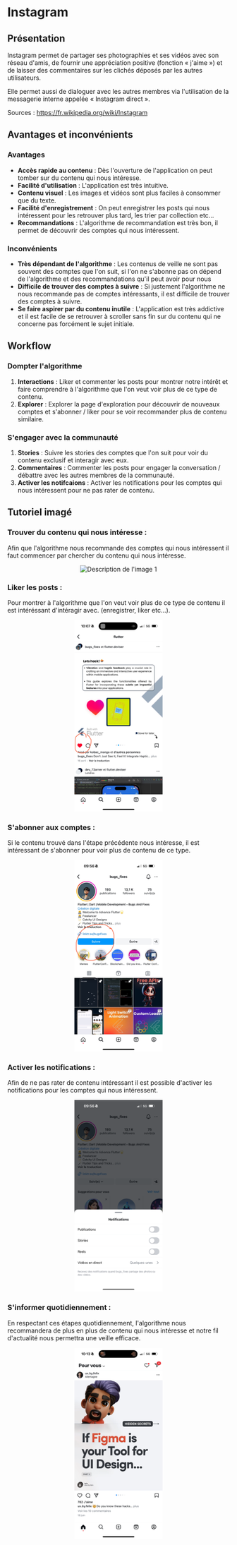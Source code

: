 # Instagram 
## Présentation

Instagram permet de partager ses photographies et ses vidéos avec son réseau d'amis, de fournir une appréciation positive (fonction « j'aime ») et de laisser des commentaires sur les clichés déposés par les autres utilisateurs.

Elle permet aussi de dialoguer avec les autres membres via l'utilisation de la messagerie interne appelée « Instagram direct ».

Sources : https://fr.wikipedia.org/wiki/Instagram

## Avantages et inconvénients

### Avantages

- **Accès rapide au contenu** : Dès l'ouverture de l'application on peut tomber sur du contenu qui nous intéresse.
- **Facilité d'utilisation** : L'application est très intuitive.
- **Contenu visuel** : Les images et vidéos sont plus faciles à consommer que du texte.
- **Facilité d'enregistrement** : On peut enregistrer les posts qui nous intéressent pour les retrouver plus tard, les trier par collection etc...
- **Recommandations** : L'algorithme de recommandation est très bon, il permet de découvrir des comptes qui nous intéressent.

### Inconvénients

- **Très dépendant de l'algorithme** : Les contenus de veille ne sont pas souvent des comptes que l'on suit, si l'on ne s'abonne pas on dépend de l'algorithme et des recommandations qu'il peut avoir pour nous
- **Difficile de trouver des comptes à suivre** : Si justement l'algorithme ne nous recommande pas de comptes intéressants, il est difficile de trouver des comptes à suivre.
- **Se faire aspirer par du contenu inutile** : L'application est très addictive et il est facile de se retrouver à scroller sans fin sur du contenu qui ne concerne pas forcément le sujet initiale.

## Workflow

### Dompter l'algorithme

1. **Interactions** : Liker et commenter les posts pour montrer notre intérêt et faire comprendre à l'algorithme que l'on veut voir plus de ce type de contenu.
2. **Explorer** : Explorer la page d'exploration pour découvrir de nouveaux comptes et s'abonner / liker pour se voir recommander plus de contenu similaire.

### S'engager avec la communauté

1. **Stories** : Suivre les stories des comptes que l'on suit pour voir du contenu exclusif et interagir avec eux.
2. **Commentaires** : Commenter les posts pour engager la conversation / débattre avec les autres membres de la communauté.
3. **Activer les notifcaions** : Activer les notifications pour les comptes qui nous intéressent pour ne pas rater de contenu.

## Tutoriel imagé

### Trouver du contenu qui nous intéresse :
Afin que l'algorithme nous recommande des comptes qui nous intéressent il faut commencer par chercher du contenu qui nous intéresse.
<div style="text-align: center;">
  <img src="images/instagram/1.PNG" alt="Description de l'image 1" width="200">
</div>

### Liker les posts :
Pour montrer à l'algorithme que l'on veut voir plus de ce type de contenu il est intéréssant d'intéragir avec. (enregistrer, liker etc...).
<div style="text-align: center;">
  <img src="images/instagram/5.jpg" alt="Description de l'image 1" width="200">
</div>

### S'abonner aux comptes :
Si le contenu trouvé dans l'étape précédente nous intéresse, il est intéressant de s'abonner pour voir plus de contenu de ce type.
<div style="text-align: center;">
  <img src="images/instagram/4.jpg" alt="Description de l'image 1" width="200">
</div>

### Activer les notifications :
Afin de ne pas rater de contenu intéressant il est possible d'activer les notifications pour les comptes qui nous intéressent.
<div style="text-align: center;">
  <img src="images/instagram/3.PNG" alt="Description de l'image 1" width="200">
</div>

### S'informer quotidiennement :
En respectant ces étapes quotidiennement, l'algorithme nous recommandera de plus en plus de contenu qui nous intéresse et notre fil d'actualité nous permettra une veille efficace.
<div style="text-align: center;">
  <img src="images/instagram/6.PNG" alt="Description de l'image 1" width="200">
</div>
